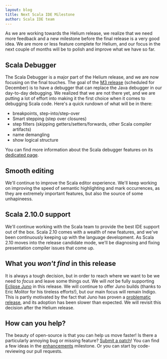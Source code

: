 ```yaml
---
layout: blog
title: Next Scala IDE Milestone
author: Scala IDE team
---
```


As we are working towards the Helium release, we realize that we need more feedback and a new milestone before the final release is a very good idea. We are more or less feature complete for Helium, and our focus in the next couple of months will be to polish and improve what we have so far.

## Scala Debugger

The Scala Debugger is a major part of the Helium release, and we are now focusing on the final touches. The goal of the [M3 release][m3-milestone] (scheduled for December) is to have a debugger that can replace the Java debugger in our day-to-day debugging. We realized that we are not there yet, and we are putting a lot of effort into making it the first choice when it comes to debugging Scala code. Here's a quick rundown of what will be in there:

* breakpoints, step-into/step-over
* Smart stepping (step over closures)
* step filters (skipping getters/setters/forwards, other Scala compiler artifacts)
* name demangling
* show logical structure

You can find more information about the Scala debugger features on its [dedicated page][scala-debugger].

## Smooth editing

We'll continue to improve the Scala editor experience. We'll keep working on improving the speed of semantic highlighting and mark occurrences, as they are extremely important features, but also the source of some unhapineess.

## Scala 2.10.0 support

We'll continue working with the Scala team to provide the best IDE support out of the box. Scala 2.10 comes with a wealth of new features, and we've been continuously keeping up with the language development. As Scala 2.10 moves into the release candidate mode, we'll be diagnosing and fixing presentation compiler issues that come up.

## What you *won't find* in this release

It is always a tough decision, but in order to reach where we want to be we need to *focus* and leave some things out. We will *not* be fully supporting [Eclipse Juno][juno-0] in this release. We will continue to offer Juno builds (thanks to Eric Molitor for his tireless efforts!), but our main focus will remain Indigo. This is partly motivated by the fact that Juno has proven a [problematic][juno-1] [release][juno-2], and its adoption has been slower than expected. We will revisit this decision after the Helium release.

## How can you help?

The beauty of open-source is that you can help us move faster! Is there a particularly annoying bug or missing feature? [Submit a patch][workflow]! You can find a few ideas in the [enhancements][enhancements] milestone. Or you can start by code-reviewing our pull requests.

[m3-milestone]: https://scala-ide-portfolio.assembla.com/spaces/ae55a-oWSr36hpeJe5avMc/tickets?report[estimate_show]=true&report[id]=0&report[milestone_id_cond]=0&report[milestone_id_val][]=2083963&report[title]=Helium+M3+Tickets&report[total_estimate_show]=true&report[total_invested_hours_show]=true&report[working_hours_show]=true

[scala-debugger]: http://scala-ide.org/docs/helium/features/scaladebugger/index.html
[juno-0]: http://eclipse.org/juno/
[juno-1]: http://stackoverflow.com/questions/11446825/very-slow-eclipse-4-2-how-to-make-it-more-responsive
[juno-2]: http://www.eclipse.org/forums/index.php/m/901301/
[workflow]: http://scala-ide.org/docs/dev/workflow/workflow.html
[enhancements]: https://www.assembla.com/spaces/ae55a-oWSr36hpeJe5avMc/tickets?report[estimate_show]=true&report[id]=0&report[milestone_id_cond]=0&report[milestone_id_val][]=454722&report[title]=Enhancements+Tickets&report[total_estimate_show]=true&report[total_invested_hours_show]=true&report[working_hours_show]=true